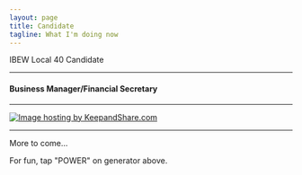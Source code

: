 ```yaml
---
layout: page
title: Candidate
tagline: What I'm doing now
---
```


IBEW Local 40 Candidate
<hr/>
<h4>Business Manager/Financial Secretary</h4>
<hr/>
<a href="https://www.keepandshare.com/doc10/32766/the-electrical-worker-online-pdf-374k?ifr=y" target="_blank" title="Click to open a larger image"><img src="https://www.keepandshare.com/userpics/h/e/a/r/tnhandstraining/2021-05/st/pirates09-79563172.jpg?ts=1622515498" border="0" alt="Image hosting by KeepandShare.com" /></a>
<hr/>
More to come... 

For fun, tap "POWER" on generator above.